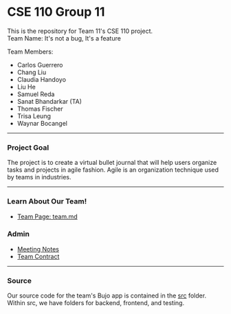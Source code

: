 # CSE 110 Group 11
This is the repository for Team 11's CSE 110 project.  
Team Name: It's not a bug, It's a feature

Team Members:   
- Carlos Guerrero
- Chang Liu
- Claudia Handoyo
- Liu He 
- Samuel Reda
- Sanat Bhandarkar (TA)
- Thomas Fischer
- Trisa Leung
- Waynar Bocangel  
<hr></hr>

### Project Goal  

The project is to create a virtual bullet journal that will help users organize tasks and projects in agile fashion.
Agile is an organization technique used by teams in industries. 
<hr></hr> 

### Learn About Our Team!
- [Team Page: team.md](/admin/team.md)


### Admin 
- [Meeting Notes](/admin/meetings)
- [Team Contract](/admin/misc)
<hr></hr>


### Source
Our source code for the team's Bujo app is contained in the [src](/src) folder. Within src, we have folders for backend, frontend, and testing.




